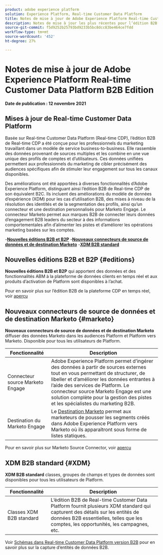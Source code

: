 ```yaml
---
product: adobe experience platform
solution: Experience Platform, Real-time Customer Data Platform
title: Notes de mise à jour de Adobe Experience Platform Real-time Customer Data Platform B2B
description: Notes de mise à jour les plus récentes pour l’édition B2B de Adobe Experience Platform Real-time Customer Data Platform.
source-git-commit: f5d9252b25793bd9233b5bc8dcc83be464ce7fdd
workflow-type: tm+mt
source-wordcount: '452'
ht-degree: 27%

---
```


# Notes de mise à jour de Adobe Experience Platform Real-time Customer Data Platform B2B Edition

**Date de publication : 12 novembre 2021**

## Mises à jour de Real-time Customer Data Platform

Basée sur Real-time Customer Data Platform (Real-time CDP), l’édition B2B de Real-time CDP a été conçue pour les professionnels du marketing travaillant dans un modèle de service business-to-business. Elle rassemble des données provenant de sources multiples et les combine en une vue unique des profils de comptes et d’utilisateurs. Ces données unifiées permettent aux professionnels du marketing de cibler précisément des audiences spécifiques afin de stimuler leur engagement sur tous les canaux disponibles.

Des améliorations ont été apportées à diverses fonctionnalités d’Adobe Experience Platform, distinguant ainsi l’édition B2B de Real-time CDP de son équivalent B2C. Ils incluent des améliorations du modèle de données d’expérience (XDM) pour les cas d’utilisation B2B, des mises à niveau de la résolution des identités et de la segmentation des profils, ainsi qu’un connecteur et une destination personnalisés pour Marketo Engage. Le connecteur Marketo permet aux marques B2B de connecter leurs données d’engagement B2B leaders du secteur à des informations comportementales afin d’alimenter les pistes et d’améliorer les opérations marketing basées sur les comptes.

-[**Nouvelles éditions B2B et B2P**](#editions)
-[**Nouveaux connecteurs de source de données et de destination Marketo**](#marketo)
-[**XDM B2B standard**](#XDM)

## Nouvelles éditions B2B et B2P {#editions}

**Nouvelles éditions B2B et B2P** qui apportent des données et des fonctionnalités ABM à la plateforme de données clients en temps réel et aux produits d’activation de Platform sont disponibles à l’achat.

Pour en savoir plus sur l’édition B2B de la plateforme CDP en temps réel, voir [aperçu](./b2b-overview.md)

## Nouveaux connecteurs de source de données et de destination Marketo {#marketo}

**Nouveaux connecteurs de source de données et de destination Marketo** diffuser des données Marketo dans les audiences Platform et Platform vers Marketo. Disponible pour tous les utilisateurs de Platform.

| Fonctionnalité | Description |
|---|---|
| Connecteur source Marketo Engage | Adobe Experience Platform permet d’ingérer des données à partir de sources externes tout en vous permettant de structurer, de libeller et d’améliorer les données entrantes à l’aide des services de Platform. Le connecteur source Marketo Engage est une solution complète pour la gestion des pistes et les spécialistes du marketing B2B. |
| Destination du Marketo Engage | Le [Destination Marketo](https://experienceleague.adobe.com/docs/experience-platform/destinations/catalog/adobe/marketo-engage.html?lang=fr) permet aux marketeurs de pousser les segments créés dans Adobe Experience Platform vers Marketo où ils apparaîtront sous forme de listes statiques. |

Pour en savoir plus sur Marketo Source Connector, voir [aperçu](../sources/connectors/adobe-applications/marketo/marketo.md)

## XDM B2B standard {#XDM}

**XDM B2B standard** classes, groupes de champs et types de données sont disponibles pour tous les utilisateurs de Platform.

| Fonctionnalité | Description |
|---|---|
| Classes XDM B2B standard | L’édition B2B de Real-time Customer Data Platform fournit plusieurs XDM standard qui capturent des détails sur les entités de données B2B essentielles, telles que les comptes, les opportunités, les campagnes, etc. |

Voir [Schémas dans Real-time Customer Data Platform version B2B](./schemas/b2b.md) pour en savoir plus sur la capture d’entités de données B2B.
